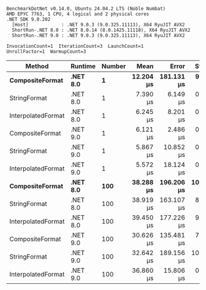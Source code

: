 ```

BenchmarkDotNet v0.14.0, Ubuntu 24.04.2 LTS (Noble Numbat)
AMD EPYC 7763, 1 CPU, 4 logical and 2 physical cores
.NET SDK 9.0.202
  [Host]            : .NET 9.0.3 (9.0.325.11113), X64 RyuJIT AVX2
  ShortRun-.NET 8.0 : .NET 8.0.14 (8.0.1425.11118), X64 RyuJIT AVX2
  ShortRun-.NET 9.0 : .NET 9.0.3 (9.0.325.11113), X64 RyuJIT AVX2

InvocationCount=1  IterationCount=3  LaunchCount=1  
UnrollFactor=1  WarmupCount=3  

```
| Method             | Runtime  | Number | Mean      | Error      | StdDev     | Median    | Min       | Max       | Allocated |
|------------------- |--------- |------- |----------:|-----------:|-----------:|----------:|----------:|----------:|----------:|
| **CompositeFormat**    | **.NET 8.0** | **1**      | **12.204 μs** | **181.131 μs** |  **9.9284 μs** |  **7.059 μs** |  **5.905 μs** | **23.649 μs** |     **872 B** |
| StringFormat       | .NET 8.0 | 1      |  7.390 μs |   6.149 μs |  0.3370 μs |  7.353 μs |  7.073 μs |  7.744 μs |     896 B |
| InterpolatedFormat | .NET 8.0 | 1      |  6.245 μs |   8.201 μs |  0.4495 μs |  6.441 μs |  5.731 μs |  6.562 μs |     872 B |
| CompositeFormat    | .NET 9.0 | 1      |  6.121 μs |   2.486 μs |  0.1363 μs |  6.111 μs |  5.990 μs |  6.262 μs |     584 B |
| StringFormat       | .NET 9.0 | 1      |  5.867 μs |  10.852 μs |  0.5948 μs |  5.720 μs |  5.360 μs |  6.522 μs |     896 B |
| InterpolatedFormat | .NET 9.0 | 1      |  5.572 μs |  18.124 μs |  0.9934 μs |  5.054 μs |  4.944 μs |  6.718 μs |     872 B |
| **CompositeFormat**    | **.NET 8.0** | **100**    | **38.288 μs** | **196.206 μs** | **10.7547 μs** | **32.731 μs** | **31.448 μs** | **50.684 μs** |   **14336 B** |
| StringFormat       | .NET 8.0 | 100    | 38.919 μs | 163.107 μs |  8.9404 μs | 33.894 μs | 33.623 μs | 49.242 μs |   16736 B |
| InterpolatedFormat | .NET 8.0 | 100    | 39.450 μs | 177.226 μs |  9.7143 μs | 36.438 μs | 31.599 μs | 50.314 μs |   14336 B |
| CompositeFormat    | .NET 9.0 | 100    | 30.626 μs | 135.481 μs |  7.4262 μs | 26.886 μs | 25.814 μs | 39.179 μs |   14048 B |
| StringFormat       | .NET 9.0 | 100    | 32.642 μs | 189.156 μs | 10.3683 μs | 26.994 μs | 26.325 μs | 44.608 μs |   16448 B |
| InterpolatedFormat | .NET 9.0 | 100    | 36.860 μs |  15.806 μs |  0.8664 μs | 37.224 μs | 35.871 μs | 37.485 μs |   14048 B |
